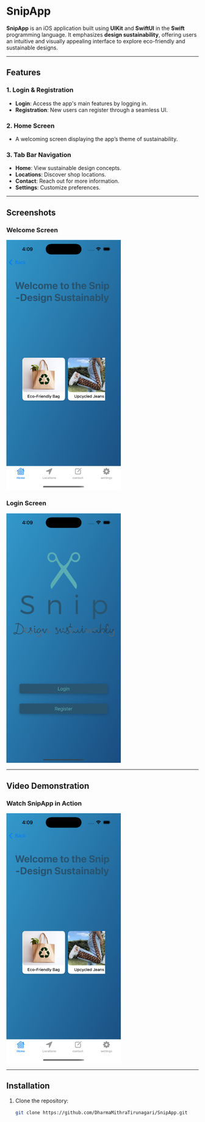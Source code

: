 # SnipApp

**SnipApp** is an iOS application built using **UIKit** and **SwiftUI** in the **Swift** programming language. It emphasizes **design sustainability**, offering users an intuitive and visually appealing interface to explore eco-friendly and sustainable designs.

---

## Features

### 1. Login & Registration
- **Login**: Access the app's main features by logging in.
- **Registration**: New users can register through a seamless UI.

### 2. Home Screen
- A welcoming screen displaying the app’s theme of sustainability.

### 3. Tab Bar Navigation
- **Home**: View sustainable design concepts.
- **Locations**: Discover shop locations.
- **Contact**: Reach out for more information.
- **Settings**: Customize preferences.

---

## Screenshots
### Welcome Screen
<img src="SnipApp25/images/home.png" alt="Welcome Screen" width="300">

### Login Screen
<img src="SnipApp25/images/login.png" alt="Login Screen" width="300">


---

## Video Demonstration


### Watch SnipApp in Action
<a href="SnipApp25/images/videoDemo.mov">
    <img src="SnipApp25/images/home.png" alt="SnipApp Video Demo" width="300">
</a>

---

## Installation

1. Clone the repository:
   ```bash
   git clone https://github.com/DharmaMithraTirunagari/SnipApp.git
